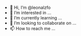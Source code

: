- 👋 Hi, I’m @leonalzfo
- 👀 I’m interested in ...
- 🌱 I’m currently learning ...
- 💞️ I’m looking to collaborate on ...
- 📫 How to reach me ...

<!---
leonalzfo/leonalzfo is a ✨ special ✨ repository because its `README.md` (this file) appears on your GitHub profile.
You can click the Preview link to take a look at your changes.
--->
